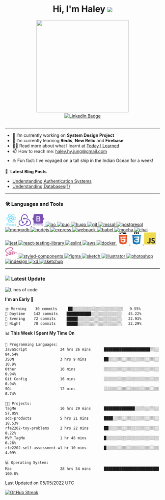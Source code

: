 <div id="header" align="center">
  <h1>
    Hi, I'm Haley
    <img src="https://media.giphy.com/media/hvRJCLFzcasrR4ia7z/giphy.gif" width="30px"/>
  </h1>
  <img src="https://user-images.githubusercontent.com/73789849/163858022-12833d90-2177-47b8-9949-9997b4f453ca.PNG" width="300" height="300" />
</div>

<div id="badges" align="center">
  <a href="https://www.linkedin.com/in/junghaley/">
    <img src="https://img.shields.io/badge/LinkedIn-blue?style=for-the-badge&logo=linkedin&logoColor=white" alt="LinkedIn Badge"/>
  </a>
</div>
<div id="badges" align="center">
  <img src="https://komarev.com/ghpvc/?username=haleyjung&style=flat-square&color=blue" alt=""/>
</div>

---

- 🔭 I’m currently working on **System Design Project**
- 🌱 I’m currently learning **Redis**, **New Relic** and **Firebase**
- 👨‍💻  Read more about what I learnt at [Today I Learned](https://haleyjung.github.io/)
- 📫 How to reach me: haley.hy.jung@gmail.com
- ⛵ Fun fact: I've voyaged on a tall ship in the Indian Ocean for a week!

📕 &nbsp;**Latest Blog Posts**
- [Understanding Authentication Systems](https://haleyjung.github.io/posts/2022/03/understanding-authentication-systems/)
- [Understanding Databases(1)](https://haleyjung.github.io/posts/2022/03/understanding-databases-1/)

---

<h3 align="left">🛠️ Languages and Tools</h3>
<p align="left"> 
  <a href="https://reactjs.org/" target="_blank"> 
    <img src="https://raw.githubusercontent.com/devicons/devicon/master/icons/react/react-original-wordmark.svg" alt="react" width="40" height="40"/>       </a>  
  <a href="https://redux.js.org" target="_blank"> <img src="https://raw.githubusercontent.com/devicons/devicon/master/icons/redux/redux-original.svg" alt="redux" width="40" height="40"/> 
  </a>   
  <a href="https://getbootstrap.com" target="_blank"> 
    <img src="https://raw.githubusercontent.com/devicons/devicon/master/icons/bootstrap/bootstrap-plain-wordmark.svg" alt="bootstrap" width="40" height="40"/> 
  </a>  
  <a href="https://go.dev/" target="_blank"> 
    <img src="https://cdn.worldvectorlogo.com/logos/go-8.svg" alt="go" width="40" height="40"/> 
  </a>  
  <a href="https://pugjs.org/api/getting-started.html" target="_blank"> 
    <img src="https://cdn.worldvectorlogo.com/logos/pug.svg" alt="pug" width="40" height="40"/> 
  </a> 
  <a href="https://gohugo.io/" target="_blank"> 
    <img src="https://api.iconify.design/logos-hugo.svg" alt="hugo" width="40" height="40"/> 
  </a>
  <a href="https://git-scm.com/" target="_blank"> 
    <img src="https://www.vectorlogo.zone/logos/git-scm/git-scm-icon.svg" alt="git" width="40" height="40"/> 
  </a> 
  <a href="https://www.mysql.com/" target="_blank"> 
    <img src="https://cdn.worldvectorlogo.com/logos/mysql-6.svg" alt="mssql" width="40" height="40"/> 
  </a> 
  <a href="https://www.postgresql.org/" target="_blank"> 
    <img src="https://cdn.worldvectorlogo.com/logos/postgresql.svg" alt="postgresql" width="40" height="40"/> 
  </a> 
  <a href="https://www.mongodb.com/" target="_blank"> 
    <img src="https://cdn.worldvectorlogo.com/logos/mongodb-icon-1.svg" alt="mongodb" width="40" height="40"/> 
  </a> 
  <a href="https://nodejs.org" target="_blank"> 
    <img src="https://cdn.worldvectorlogo.com/logos/nodejs-icon.svg" alt="nodejs" width="40" height="40"/> 
  </a>
  <a href="https://expressjs.com" target="_blank"> 
    <img src="https://cdn.worldvectorlogo.com/logos/express-109.svg" alt="express" width="60" height="40"/> 
  </a>
  <a href="https://webpack.js.org" target="_blank"> 
    <img src="https://cdn.worldvectorlogo.com/logos/webpack-icon.svg" alt="webpack" width="40" height="40"/> 
  </a> 
  <a href="https://babeljs.io/" target="_blank"> 
    <img src="https://d33wubrfki0l68.cloudfront.net/7a197cfe44548cc1a3f581152af70a3051e11671/78df8/img/babel.svg" alt="babel" width="60" height="40"/> 
  </a>
  <a href="https://mochajs.org/" target="_blank"> 
    <img src="https://cdn.worldvectorlogo.com/logos/mocha-1.svg" alt="mocha" width="40" height="40"/> 
  </a>
  <a href="https://www.chaijs.com/" target="_blank"> 
    <img src="https://cdn.worldvectorlogo.com/logos/chai.svg" alt="chai" width="40" height="40"/> 
  </a>
  <a href="https://jestjs.io/" target="_blank"> 
    <img src="https://iconape.com/wp-content/png_logo_vector/jest-logo.png" alt="jest" width="40" height="40"/> 
  </a>
  <a href="https://testing-library.com/docs/react-testing-library/intro/" target="_blank"> 
    <img src="https://testing-library.com/img/octopus-64x64.png" alt="react-testing-library" width="40" height="40"/> 
  </a>
  <a href="https://eslint.org/" target="_blank"> 
    <img src="https://cdn.worldvectorlogo.com/logos/eslint-1.svg" alt="eslint" width="40" height="40"/> 
  </a>
  <a href="https://aws.amazon.com/" target="_blank"> 
    <img src="https://cdn.worldvectorlogo.com/logos/aws-2.svg" alt="aws" width="40" height="40"/> 
  </a> 
  <a href="https://docs.docker.com/" target="_blank"> 
    <img src="https://cdn.worldvectorlogo.com/logos/docker.svg" alt="docker" width="40" height="40"/> 
  </a> 
  <a href="https://www.w3.org/html/" target="_blank"> 
    <img src="https://raw.githubusercontent.com/devicons/devicon/master/icons/html5/html5-original-wordmark.svg" alt="html5" width="40" height="40"/>     </a>  
  <a href="https://www.w3schools.com/css/" target="_blank"> 
    <img src="https://raw.githubusercontent.com/devicons/devicon/master/icons/css3/css3-original-wordmark.svg" alt="css3" width="40" height="40"/> 
  </a> 
  <a href="https://developer.mozilla.org/en-US/docs/Web/JavaScript" target="_blank"> 
    <img src="https://raw.githubusercontent.com/devicons/devicon/master/icons/javascript/javascript-original.svg" alt="javascript" width="40" height="40"/> 
  </a> 
  <a href="https://sass-lang.com" target="_blank"> 
    <img src="https://raw.githubusercontent.com/devicons/devicon/master/icons/sass/sass-original.svg" alt="sass" width="40" height="40"/> 
  </a> 
  <a href="https://styled-components.com/" target="_blank"> 
    <img src="https://cdn.worldvectorlogo.com/logos/styled-components-1.svg" alt="styled-components" width="40" height="40"/> 
  </a> 
  <a href="https://www.figma.com/" target="_blank"> 
    <img src="https://www.vectorlogo.zone/logos/figma/figma-icon.svg" alt="figma" width="40" height="40"/> 
  </a> 
  <a href="https://www.sketch.com/" target="_blank"> 
    <img src="https://cdn.worldvectorlogo.com/logos/sketch-2.svg" alt="sketch" width="40" height="40"/> 
  </a> 
  <a href="https://www.adobe.com/products/illustrator.html" target="_blank"> 
    <img src="https://cdn.worldvectorlogo.com/logos/adobe-illustrator-cc-icon.svg" alt="illustrator" width="40" height="40"/> 
  </a> 
  <a href="https://www.adobe.com/products/photoshop.html" target="_blank"> 
    <img src="https://cdn.worldvectorlogo.com/logos/adobe-photoshop-2.svg" alt="photoshop" width="40" height="40"/> 
  </a> 
  <a href="https://www.adobe.com/products/indesign.html" target="_blank"> 
    <img src="https://cdn.worldvectorlogo.com/logos/adobe-indesign-cc-icon.svg" alt="indesign" width="40" height="40"/> 
  </a>
  <a href="https://www.adobe.com/products/xd.html" target="_blank"> 
    <img src="https://cdn.worldvectorlogo.com/logos/adobe-xd-2.svg" alt="xd" width="40" height="40"/> 
  </a>
  <a href="https://www.sketchup.com/" target="_blank"> 
    <img src="https://cdn.worldvectorlogo.com/logos/sketchup-logo-2020.svg" alt="sketchup" width="40" height="40"/> 
  </a>
</p>

---

<h3> 
  <img src="https://media.giphy.com/media/WUlplcMpOCEmTGBtBW/giphy.gif" width="40px">
  Latest Update
</h3>

<!--START_SECTION:waka-->
![Lines of code](https://img.shields.io/badge/From%20Hello%20World%20I%27ve%20Written-206%20Thousand%20lines%20of%20code-blue)

**I'm an Early 🐤** 

```text
🌞 Morning    30 commits     ██░░░░░░░░░░░░░░░░░░░░░░░   9.55% 
🌆 Daytime    142 commits    ███████████░░░░░░░░░░░░░░   45.22% 
🌃 Evening    72 commits     █████░░░░░░░░░░░░░░░░░░░░   22.93% 
🌙 Night      70 commits     █████░░░░░░░░░░░░░░░░░░░░   22.29%

```


📊 **This Week I Spent My Time On** 

```text
💬 Programming Languages: 
JavaScript               24 hrs 26 mins      █████████████████████░░░░   84.54% 
JSON                     3 hrs 9 mins        ██░░░░░░░░░░░░░░░░░░░░░░░   10.9% 
Other                    16 mins             ░░░░░░░░░░░░░░░░░░░░░░░░░   0.94% 
Git Config               16 mins             ░░░░░░░░░░░░░░░░░░░░░░░░░   0.94% 
SQL                      12 mins             ░░░░░░░░░░░░░░░░░░░░░░░░░   0.74%

🐱‍💻 Projects: 
TagMe                    16 hrs 29 mins      ██████████████░░░░░░░░░░░   57.05% 
sdc-products             5 hrs 21 mins       ████░░░░░░░░░░░░░░░░░░░░░   18.53% 
rfe2202-toy-problems     2 hrs 22 mins       ██░░░░░░░░░░░░░░░░░░░░░░░   8.22% 
MVP_TagMe                1 hr 48 mins        █░░░░░░░░░░░░░░░░░░░░░░░░   6.26% 
rfe2202-self-assessment-w1 hr 10 mins        █░░░░░░░░░░░░░░░░░░░░░░░░   4.09%

💻 Operating System: 
Mac                      28 hrs 54 mins      █████████████████████████   100.0%

```


 Last Updated on 05/05/2022 UTC
<!--END_SECTION:waka-->

[![GitHub Streak](http://github-readme-streak-stats.herokuapp.com?user=haleyjung&theme=vue)](https://git.io/streak-stats)
